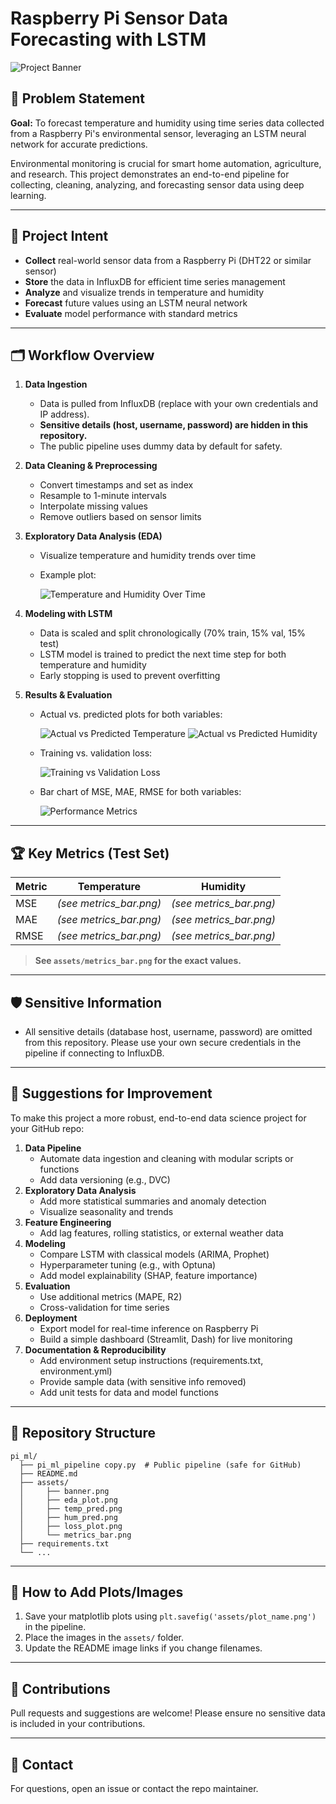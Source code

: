 # Raspberry Pi Sensor Data Forecasting with LSTM

![Project Banner](assets/banner.png)

## 📌 Problem Statement

**Goal:** To forecast temperature and humidity using time series data collected from a Raspberry Pi's environmental sensor, leveraging an LSTM neural network for accurate predictions.

Environmental monitoring is crucial for smart home automation, agriculture, and research. This project demonstrates an end-to-end pipeline for collecting, cleaning, analyzing, and forecasting sensor data using deep learning.

---

## 🚀 Project Intent

- **Collect** real-world sensor data from a Raspberry Pi (DHT22 or similar sensor)
- **Store** the data in InfluxDB for efficient time series management
- **Analyze** and visualize trends in temperature and humidity
- **Forecast** future values using an LSTM neural network
- **Evaluate** model performance with standard metrics

---

## 🗂️ Workflow Overview

1. **Data Ingestion**
    - Data is pulled from InfluxDB (replace with your own credentials and IP address).
    - **Sensitive details (host, username, password) are hidden in this repository.**
    - The public pipeline uses dummy data by default for safety.

2. **Data Cleaning & Preprocessing**
    - Convert timestamps and set as index
    - Resample to 1-minute intervals
    - Interpolate missing values
    - Remove outliers based on sensor limits

3. **Exploratory Data Analysis (EDA)**
    - Visualize temperature and humidity trends over time
    - Example plot:

      ![Temperature and Humidity Over Time](assets/eda_plot.png)

4. **Modeling with LSTM**
    - Data is scaled and split chronologically (70% train, 15% val, 15% test)
    - LSTM model is trained to predict the next time step for both temperature and humidity
    - Early stopping is used to prevent overfitting

5. **Results & Evaluation**
    - Actual vs. predicted plots for both variables:

      ![Actual vs Predicted Temperature](assets/temp_pred.png)
      ![Actual vs Predicted Humidity](assets/hum_pred.png)
    - Training vs. validation loss:

      ![Training vs Validation Loss](assets/loss_plot.png)
    - Bar chart of MSE, MAE, RMSE for both variables:

      ![Performance Metrics](assets/metrics_bar.png)

---

## 🏆 Key Metrics (Test Set)

| Metric | Temperature | Humidity |
|--------|-------------|----------|
| MSE    | *(see metrics_bar.png)* | *(see metrics_bar.png)* |
| MAE    | *(see metrics_bar.png)* | *(see metrics_bar.png)* |
| RMSE   | *(see metrics_bar.png)* | *(see metrics_bar.png)* |

> **See `assets/metrics_bar.png` for the exact values.**

---

## 🛡️ Sensitive Information

- All sensitive details (database host, username, password) are omitted from this repository. Please use your own secure credentials in the pipeline if connecting to InfluxDB.

---

## 📝 Suggestions for Improvement

To make this project a more robust, end-to-end data science project for your GitHub repo:

1. **Data Pipeline**
   - Automate data ingestion and cleaning with modular scripts or functions
   - Add data versioning (e.g., DVC)
2. **Exploratory Data Analysis**
   - Add more statistical summaries and anomaly detection
   - Visualize seasonality and trends
3. **Feature Engineering**
   - Add lag features, rolling statistics, or external weather data
4. **Modeling**
   - Compare LSTM with classical models (ARIMA, Prophet)
   - Hyperparameter tuning (e.g., with Optuna)
   - Add model explainability (SHAP, feature importance)
5. **Evaluation**
   - Use additional metrics (MAPE, R2)
   - Cross-validation for time series
6. **Deployment**
   - Export model for real-time inference on Raspberry Pi
   - Build a simple dashboard (Streamlit, Dash) for live monitoring
7. **Documentation & Reproducibility**
   - Add environment setup instructions (requirements.txt, environment.yml)
   - Provide sample data (with sensitive info removed)
   - Add unit tests for data and model functions

---

## 📂 Repository Structure

```
pi_ml/
  ├── pi_ml_pipeline copy.py  # Public pipeline (safe for GitHub)
  ├── README.md
  ├── assets/
  │     ├── banner.png
  │     ├── eda_plot.png
  │     ├── temp_pred.png
  │     ├── hum_pred.png
  │     ├── loss_plot.png
  │     └── metrics_bar.png
  ├── requirements.txt
  └── ...
```

---

## 📸 How to Add Plots/Images

1. Save your matplotlib plots using `plt.savefig('assets/plot_name.png')` in the pipeline.
2. Place the images in the `assets/` folder.
3. Update the README image links if you change filenames.

---

## 🤝 Contributions

Pull requests and suggestions are welcome! Please ensure no sensitive data is included in your contributions.

---

## 📧 Contact

For questions, open an issue or contact the repo maintainer. 